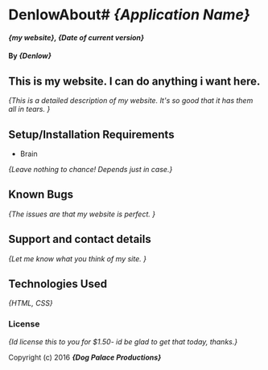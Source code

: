 # DenlowAbout# _{Application Name}_

#### _{my website}, {Date of current version}_

#### By _**{Denlow}**_

## This is my website. I can do anything i want here. 

_{This is a detailed description of my website. It's so good that it has them all in tears. }_

## Setup/Installation Requirements

* Brain

_{Leave nothing to chance! Depends just in case.}_

## Known Bugs

_{The issues are that my website is perfect. }_

## Support and contact details

_{Let me know what you think of my site. }_

## Technologies Used

_{HTML, CSS}_

### License

*{Id license this to you for $1.50- id be glad to get that today, thanks.}*

Copyright (c) 2016 **_{Dog Palace Productions}_**
